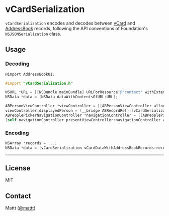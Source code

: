 vCardSerialization
====================

`vCardSerialization` encodes and decodes between [vCard](http://en.wikipedia.org/wiki/VCard) and [AddressBook](https://developer.apple.com/library/ios/documentation/AddressBook/Reference/AddressBook_iPhoneOS_Framework/_index.html) records, following the API conventions of Foundation's `NSJSONSerialization` class.

## Usage

### Decoding

```objective-c
@import AddressBookUI;

#import "vCardSerialization.h"

NSURL *URL = [[NSBundle mainBundle] URLForResource:@"contact" withExtension:@"vcf"];
NSData *data = [NSData dataWithContentsOfURL:URL];

ABPersonViewController *viewController = [[ABPersonViewController alloc] init];
viewController.displayedPerson = (__bridge ABRecordRef)[[vCardSerialization addressBookRecordsWithVCardData:data error:nil] firstObject];
ABPeoplePickerNavigationController *navigationController = [[ABPeoplePickerNavigationController alloc] initWithRootViewController:viewController];
[self.navigationController presentViewController:navigationController animated:YES completion:nil];
```

### Encoding

```objective-c
NSArray *records = ...;
NSData *data = [vCardSerialization vCardDataWithAddressBookRecords:records error:nil];
```

---


## License

MIT

## Contact

Mattt ([@mattt](https://twitter.com/mattt))
